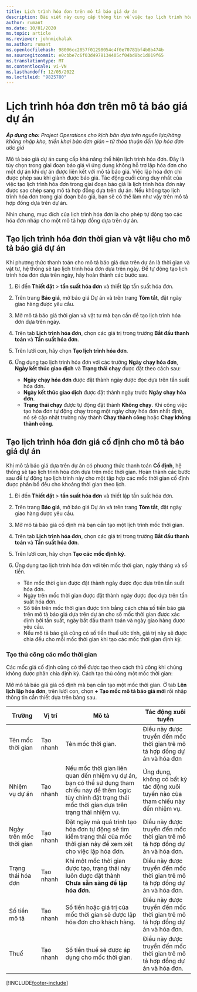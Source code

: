 ```yaml
---
title: Lịch trình hóa đơn trên mô tả báo giá dự án
description: Bài viết này cung cấp thông tin về việc tạo lịch trình hóa đơn và các mốc quan trọng cho mô tả báo giá.
author: rumant
ms.date: 10/01/2020
ms.topic: article
ms.reviewer: johnmichalak
ms.author: rumant
ms.openlocfilehash: 98006cc2857f01298054c4f0e70781bf4b8b474b
ms.sourcegitcommit: e0cbbe7c6f03d4978134405cf04bd8bc1d019f65
ms.translationtype: MT
ms.contentlocale: vi-VN
ms.lasthandoff: 12/05/2022
ms.locfileid: "9825780"
---
```

# <a name="invoice-schedules-on-project-quote-lines"></a>Lịch trình hóa đơn trên mô tả báo giá dự án

_**Áp dụng cho:** Project Operations cho kịch bản dựa trên nguồn lực/hàng không nhập kho, triển khai bản đơn giản – từ thỏa thuận đến lập hóa đơn ước giá_

Mô tả báo giá dự án cung cấp khả năng thể hiện lịch trình hóa đơn. Đây là tùy chọn trong giai đoạn báo giá vì ứng dụng không hỗ trợ lập hóa đơn cho một dự án khi dự án được liên kết với mô tả báo giá. Việc lập hóa đơn chỉ được phép sau khi giành được báo giá. Tác động cuối cùng duy nhất của việc tạo lịch trình hóa đơn trong giai đoạn báo giá là lịch trình hóa đơn này được sao chép sang mô tả hợp đồng dựa trên dự án. Nếu không tạo lịch trình hóa đơn trong giai đoạn báo giá, bạn sẽ có thể làm như vậy trên mô tả hợp đồng dựa trên dự án.

Nhìn chung, mục đích của lịch trình hóa đơn là cho phép tự động tạo các hóa đơn nháp cho một mô tả hợp đồng dựa trên dự án. 

## <a name="create-a-time-and-material-invoice-schedule-for-a-project-quote-line"></a>Tạo lịch trình hóa đơn thời gian và vật liệu cho mô tả báo giá dự án

Khi phương thức thanh toán cho mô tả báo giá dựa trên dự án là thời gian và vật tư, hệ thống sẽ tạo lịch trình hóa đơn dựa trên ngày. Để tự động tạo lịch trình hóa đơn dựa trên ngày, hãy hoàn thành các bước sau.

1. Đi đến **Thiết đặt** > **tần suất hóa đơn** và thiết lập tần suất hóa đơn.
2. Trên trang **Báo giá**, mở báo giá Dự án và trên trang **Tóm tắt**, đặt ngày giao hàng được yêu cầu.
3. Mở mô tả báo giá thời gian và vật tư mà bạn cần để tạo lịch trình hóa đơn dựa trên ngày. 
4. Trên tab **Lịch trình hóa đơn**, chọn các giá trị trong trường **Bắt đầu thanh toán** và **Tần suất hóa đơn**. 
5. Trên lưới con, hãy chọn **Tạo lịch trình hóa đơn**.
6. Ứng dụng tạo lịch trình hóa đơn với các trường **Ngày chạy hóa đơn**, **Ngày kết thúc giao dịch** và **Trạng thái chạy** được đặt theo cách sau:

    - **Ngày chạy hóa đơn** được đặt thành ngày được đọc dựa trên tần suất hóa đơn.
    - **Ngày kết thúc giao dịch** được đặt thành ngày trước **Ngày chạy hóa đơn**.
    - **Trạng thái chạy** được tự động đặt thành **Không chạy**. Khi công việc tạo hóa đơn tự động chạy trong một ngày chạy hóa đơn nhất định, nó sẽ cập nhật trường này thành **Chạy thành công** hoặc **Chạy không thành công**.

## <a name="create-a-fixed-price-invoice-schedule-for-a-project-quote-line"></a>Tạo lịch trình hóa đơn giá cố định cho mô tả báo giá dự án

Khi mô tả báo giá dựa trên dự án có phương thức thanh toán **Cố định**, hệ thống sẽ tạo lịch trình hóa đơn dựa trên mốc thời gian. Hoàn thành các bước sau để tự động tạo lịch trình này cho một tập hợp các mốc thời gian cố định được phân bổ đều cho khoảng thời gian theo lịch.

1. Đi đến **Thiết đặt** > **tần suất hóa đơn** và thiết lập tần suất hóa đơn.
2. Trên trang **Báo giá**, mở báo giá Dự án và trên trang **Tóm tắt**, đặt ngày giao hàng được yêu cầu.
3. Mở mô tả báo giá cố định mà bạn cần tạo một lịch trình mốc thời gian. 
4. Trên tab **Lịch trình hóa đơn**, chọn các giá trị trong trường **Bắt đầu thanh toán** và **Tần suất hóa đơn**. 
5. Trên lưới con, hãy chọn **Tạo các mốc định kỳ**.
6. Ứng dụng tạo lịch trình hóa đơn với tên mốc thời gian, ngày tháng và số tiền.

    - Tên mốc thời gian được đặt thành ngày được đọc dựa trên tần suất hóa đơn.
    - Ngày trên mốc thời gian được đặt thành ngày được đọc dựa trên tần suất hóa đơn.
    - Số tiền trên mốc thời gian được tính bằng cách chia số tiền báo giá trên mô tả báo giá dựa trên dự án cho số mốc thời gian được xác định bởi tần suất, ngày bắt đầu thanh toán và ngày giao hàng được yêu cầu.
    - Nếu mô tả báo giá cũng có số tiền thuế ước tính, giá trị này sẽ được chia đều cho mỗi mốc thời gian khi tạo các mốc thời gian định kỳ.

### <a name="manually-create-milestones"></a>Tạo thủ công các mốc thời gian

Các mốc giá cố định cũng có thể được tạo theo cách thủ công khi chúng không được phân chia định kỳ. Cách tạo thủ công một mốc thời gian:

Mở mô tả báo giá giá cố định mà bạn cần tạo một mốc thời gian. Ở tab **Lên lịch lập hóa đơn**, trên lưới con, chọn **+ Tạo mốc mô tả báo giá mới** rồi nhập thông tin cần thiết dựa trên bảng sau.

| **Trường** | **Vị trí** | **Mô tả** | **Tác động xuôi tuyến** |
| --- | --- | --- | --- |
| Tên mốc thời gian | Tạo nhanh | Tên mốc thời gian. | Điều này được truyền đến mốc thời gian trê mô tả hợp đồng dự án và hóa đơn |
| Nhiệm vụ dự án | Tạo nhanh | Nếu mốc thời gian liên quan đến nhiệm vụ dự án, bạn có thể sử dụng tham chiếu này để thêm logic tùy chỉnh đặt trạng thái mốc thời gian dựa trên trạng thái nhiệm vụ. | Ứng dụng, không có bất kỳ tác động xuôi tuyến nào của tham chiếu này đến nhiệm vụ. |
| Ngày trên mốc thời gian | Tạo nhanh | Đặt ngày mà quá trình tạo hóa đơn tự động sẽ tìm kiếm trạng thái của mốc thời gian này để xem xét cho việc lập hóa đơn. | Điều này được truyền đến mốc thời gian trê mô tả hợp đồng dự án và hóa đơn. |
| Trạng thái hóa đơn | Tạo nhanh | Khi một mốc thời gian được tạo, trạng thái này luôn được đặt thành **Chưa sẵn sàng để lập hóa đơn**. | Điều này được truyền đến mốc thời gian trê mô tả hợp đồng dự án và hóa đơn. |
| Số tiền mô tả | Tạo nhanh | Số tiền hoặc giá trị của mốc thời gian sẽ được lập hóa đơn cho khách hàng. | Điều này được truyền đến mốc thời gian trê mô tả hợp đồng dự án và hóa đơn. |
| Thuế | Tạo nhanh | Số tiền thuế sẽ được áp dụng cho mốc thời gian. | Điều này được truyền đến mốc thời gian trê mô tả hợp đồng dự án và hóa đơn. |


[!INCLUDE[footer-include](../includes/footer-banner.md)]
